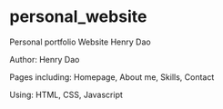 # personal_website
Personal portfolio Website Henry Dao

Author: Henry Dao

Pages including: Homepage, About me, Skills, Contact 

Using: HTML, CSS, Javascript

